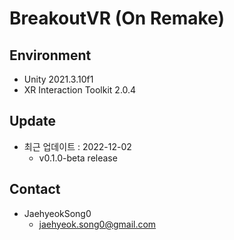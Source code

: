 # BreakoutVR (On Remake)
## Environment
- Unity 2021.3.10f1
- XR Interaction Toolkit 2.0.4

## Update
- 최근 업데이트 : 2022-12-02
    - v0.1.0-beta release

## Contact
- JaehyeokSong0
    - jaehyeok.song0@gmail.com
